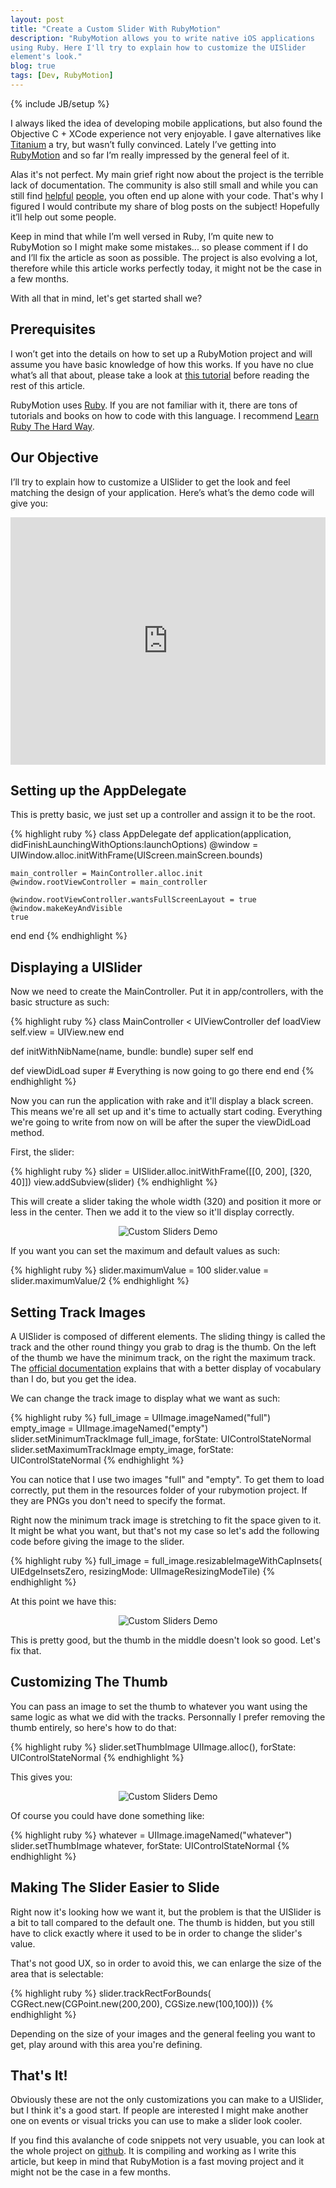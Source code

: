 ```yaml
---
layout: post
title: "Create a Custom Slider With RubyMotion"
description: "RubyMotion allows you to write native iOS applications
using Ruby. Here I'll try to explain how to customize the UISlider
element's look."
blog: true
tags: [Dev, RubyMotion]
---
```


{% include JB/setup %}

I always liked the idea of developing mobile applications, but also found the Objective C + XCode experience not very enjoyable. I gave alternatives like [Titanium](http://www.appcelerator.com/platform/titanium-sdk/) a try, but wasn’t fully convinced. Lately I’ve getting into [RubyMotion](http://www.rubymotion.com/) and so far I’m really impressed by the general feel of it.

Alas it's not perfect. My main grief right now about the project
is the terrible lack of documentation.
The community is also still small and while you can still
find [helpful](https://twitter.com/vacawama) [people](https://twitter.com/julienXX),
you often end up alone with your code.
That's why I figured I would contribute my share of blog posts on the subject! Hopefully it’ll help out some people.

Keep in mind that while I’m well versed in Ruby, I’m quite new to RubyMotion so I might make some mistakes... so please comment if I do and I’ll fix the article as soon as possible. The project is also evolving a lot, therefore while this article works perfectly today, it might not be the case in a few months.

With all that in mind, let's get started shall we?


## Prerequisites

I won’t get into the details on how to set up a RubyMotion project and will assume you have basic knowledge of how this works.
If you have no clue what’s all that about, please take a look at [this tutorial](http://rubymotion-tutorial.com/1-hello-motion/)
 before reading the rest of this article.

RubyMotion uses [Ruby](http://www.ruby-lang.org/). If you are not familiar with it, there
are tons of tutorials and books on how to code with this language. I
recommend [Learn Ruby The Hard
Way](http://ruby.learncodethehardway.org/).


## Our Objective

I’ll try to explain how to customize a UISlider to get the look and
feel matching the design of your application. Here’s what’s the demo
code will give you:

<iframe src="http://www.screenr.com/embed/v0y8" width="100%" height="396" frameborder="0">Loading</iframe>

## Setting up the AppDelegate

This is pretty basic, we just set up a controller and assign it to be
the root.

{% highlight ruby %}
class AppDelegate
  def application(application, didFinishLaunchingWithOptions:launchOptions)
    @window = UIWindow.alloc.initWithFrame(UIScreen.mainScreen.bounds)

    main_controller = MainController.alloc.init
    @window.rootViewController = main_controller

    @window.rootViewController.wantsFullScreenLayout = true
    @window.makeKeyAndVisible
    true
  end
end
{% endhighlight %}

## Displaying a UISlider

Now we need to create the MainController. Put it in app/controllers,
with the basic structure as such:

{% highlight ruby %}
class MainController < UIViewController
  def loadView
    self.view = UIView.new
  end

  def initWithNibName(name, bundle: bundle)
    super
    self
  end

  def viewDidLoad
    super
    # Everything is now going to go there
  end
end
{% endhighlight %}

Now you can run the application with rake and it'll display a black
screen. This means we're all set up and it's time to actually start
coding. Everything we're going to write from now on will be after the super the
viewDidLoad method.

First, the slider:

{% highlight ruby %}
  slider = UISlider.alloc.initWithFrame([[0, 200], [320, 40]])
  view.addSubview(slider)
{% endhighlight %}

This will create a slider taking the whole width (320) and position it
more or less in the center. Then we add it to the view so it'll display
correctly.

<div style="text-align: center"><img src="/assets/misc/slider1.png" alt="Custom Sliders Demo"/></div>

If you want you can set the maximum and default values as such:

{% highlight ruby %}
slider.maximumValue = 100
slider.value = slider.maximumValue/2
{% endhighlight %}

## Setting Track Images

A UISlider is composed of different elements. The sliding thingy is
called the track and the other round thingy you grab to drag is the thumb.
On the left of the thumb we have the minimum track, on the right the
maximum track. The [official documentation](http://developer.apple.com/library/ios/#documentation/uikit/reference/UISlider_Class/Reference/Reference.html)
explains that with a better display of vocabulary than I do, but you get the idea.

We can change the track image to display what we want as such:

{% highlight ruby %}
  full_image = UIImage.imageNamed("full")
  empty_image = UIImage.imageNamed("empty")
  slider.setMinimumTrackImage full_image, forState: UIControlStateNormal
  slider.setMaximumTrackImage empty_image, forState: UIControlStateNormal
{% endhighlight %}

You can notice that I use two images "full" and "empty". To get them to
load correctly, put them in the resources folder of your rubymotion
project. If they are PNGs you don't need to specify the format.

Right now the minimum track image is stretching to fit the space given
to it. It might be what you want, but that's not my case so let's add the
following code before giving the image to the slider.

{% highlight ruby %}
  full_image = full_image.resizableImageWithCapInsets(
    UIEdgeInsetsZero, resizingMode: UIImageResizingModeTile)
{% endhighlight %}

At this point we have this:

<div style="text-align: center"><img src="/assets/misc/slider2.png" alt="Custom Sliders Demo"/></div>

This is pretty good, but the thumb in the middle doesn't look so good.
Let's fix that.

## Customizing The Thumb

You can pass an image to set the thumb to whatever you want using the
same logic as what we did with the tracks. Personnally I prefer removing
the thumb entirely, so here's how to do that:

{% highlight ruby %}
  slider.setThumbImage UIImage.alloc(), forState: UIControlStateNormal
{% endhighlight %}

This gives you:

<div style="text-align: center"><img src="/assets/misc/rubymotion_sliders.png" alt="Custom Sliders Demo"/></div>

Of course you could have done something like:

{% highlight ruby %}
  whatever = UIImage.imageNamed("whatever")
  slider.setThumbImage whatever, forState: UIControlStateNormal
{% endhighlight %}

## Making The Slider Easier to Slide

Right now it's looking how we want it, but the problem is that the
UISlider is a bit to tall compared to the default one. The thumb is
hidden, but you still have to click exactly where it used to be in order
to change the slider's value.

That's not good UX, so in order to avoid this, we can enlarge the size of the area that
is selectable:

{% highlight ruby %}
  slider.trackRectForBounds(
    CGRect.new(CGPoint.new(200,200), CGSize.new(100,100)))
{% endhighlight %}

Depending on the size of your images and the general feeling you want to
get, play around with this area you're defining.

## That's It!

Obviously these are not the only customizations you can make to a
UISlider, but I think it's a good start. If people are interested
I might make another one on events or visual tricks you can use
to make a slider look cooler.

If you find this avalanche of code snippets not very usuable,
you can look at the whole project
on [github](https://github.com/marcgg/rubymotion-custom-slider). It is
compiling and working as I write this article, but keep in mind that
RubyMotion is a fast moving project and it might not be the case in a
few months.
